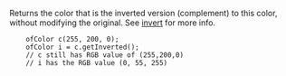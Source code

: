 Returns the color that is the inverted version (complement) to this color, 
without modifying the original. See [invert](#invert) for more info.

```{cpp.}
    ofColor c(255, 200, 0);
    ofColor i = c.getInverted(); 
    // c still has RGB value of (255,200,0)
    // i has the RGB value (0, 55, 255)
```
